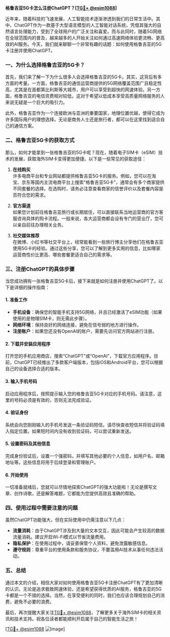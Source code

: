 **格鲁吉亚5G卡怎么注册ChatGPT？[[TG💪+ @esim1088](https://t.me/s/esim1088)]**

近年来，随着科技的飞速发展，人工智能技术逐渐渗透到我们的日常生活中。其中，ChatGPT作为一款基于大型语言模型的人工智能对话系统，凭借其强大的自然语言处理能力，受到了全球用户的广泛关注和喜爱。而与此同时，随着5G网络在全球范围内的普及，越来越多的人开始关注如何通过高速网络体验更流畅、更高效的AI服务。今天，我们就来聊聊一个非常有趣的话题：如何使用格鲁吉亚的5G卡注册并使用ChatGPT。

### 一、为什么选择格鲁吉亚的5G卡？

首先，我们来了解一下为什么很多人会选择格鲁吉亚的5G卡。其实，这背后有多方面的考量。一方面，格鲁吉亚的通信运营商提供的5G网络覆盖范围广且稳定性高，尤其是在首都第比利斯等大城市，用户可以享受到超快的网速体验。另一方面，格鲁吉亚的电信资费相对较低，这对于希望以低成本享受高质量网络服务的人来说无疑是一个巨大的吸引力。

此外，格鲁吉亚作为一个连接欧洲与亚洲的重要国家，地理位置优越，使得它成为许多国际用户的理想选择。无论是商务人士还是旅行者，都可以在这里找到适合自己的通信方案。

### 二、格鲁吉亚5G卡的获取方式

那么，如何才能拿到一张格鲁吉亚的5G卡呢？现在，随着电子SIM卡（eSIM）技术的发展，获取海外SIM卡变得更加便捷。以下是一些常见的获取途径：

1. **在线购买**  
   许多电商平台和专业网站都提供格鲁吉亚5G卡的服务。例如，您可以在淘宝、京东等国内主流电商平台上搜索“格鲁吉亚5G卡”，通常会有多个商家提供不同套餐的选择。在选购时，请务必注意查看商家的信誉评价以及套餐内容是否符合您的需求。

2. **官方渠道**  
   如果您计划前往格鲁吉亚旅行或长期居住，可以直接联系当地运营商的官方客服咨询具体的购卡流程。一般来说，各大运营商都会设有专门的营业厅，您可以亲自前往办理相关业务。

3. **社交媒体推荐**  
   在微博、小红书等社交平台上，经常能看到一些旅行博主分享他们在格鲁吉亚使用5G卡的经验。通过这些分享，您可以了解到更多实用的信息，比如哪家运营商性价比更高、哪些套餐更适合自己的需求等。

### 三、注册ChatGPT的具体步骤

当您成功拥有一张格鲁吉亚5G卡后，接下来就是如何注册并使用ChatGPT了。以下是详细的操作指南：

#### 1. 准备工作
- **手机设备**：确保您的智能手机支持5G网络，并且已经激活了eSIM功能（如果使用的是物理SIM卡，则无需此步骤）。
- **网络环境**：保持良好的网络连接，避免在信号弱的地方进行操作。
- **注册账户**：如果您还没有OpenAI的账户，需要先访问官方网站进行注册。

#### 2. 下载并安装应用程序
打开您的手机应用商店，搜索“ChatGPT”或“OpenAI”，下载官方应用程序。目前，ChatGPT已经推出了多款客户端版本，包括iOS和Android平台，您可以根据自己的设备选择合适的版本。

#### 3. 输入手机号码
启动应用程序后，按照提示输入您的格鲁吉亚5G卡对应的手机号码。请注意，这里的号码必须是有效的，否则无法完成验证。

#### 4. 验证身份
系统会向您刚刚输入的手机号发送一条验证码短信。请尽快查收短信并将验证码填入指定位置。如果短时间内没有收到验证码，可以尝试重新发送。

#### 5. 设置密码及其他信息
完成身份验证后，设置一个强密码，并填写其他必要的个人信息，如用户名、邮箱地址等。这些信息将用于后续登录和管理账户。

#### 6. 开始使用
一切准备就绪后，您就可以尽情地探索ChatGPT的强大功能啦！无论是撰写文章、创作诗歌，还是解答难题，它都能为您提供高效且准确的帮助。

### 四、使用过程中需要注意的问题

虽然ChatGPT功能强大，但在实际使用中仍需注意以下几点：

- **流量消耗**：由于ChatGPT涉及到大量的文本交互，因此可能会产生较高的数据流量消耗。建议开启Wi-Fi模式以节省流量费用。
- **隐私保护**：在使用过程中，请妥善保管个人资料，避免泄露敏感信息。
- **遵守规则**：尊重平台的使用条款和服务协议，不要滥用AI技术从事任何违法活动。

### 五、总结

通过本文的介绍，相信大家对如何使用格鲁吉亚5G卡注册ChatGPT有了更加清晰的认识。无论是追求极致网速体验，还是希望获得优质的AI服务，格鲁吉亚的5G卡都是一个不错的选择。当然，在享受便利的同时，我们也应该合理规划自己的消费，避免不必要的浪费。

最后，再次提醒大家关注[TG💪+ @esim1088](https://t.me/s/esim1088)，了解更多关于海外SIM卡的相关资讯和技术支持。祝各位读者都能顺利开启属于自己的智能生活之旅！

[[TG💪+ @esim1088](https://t.me/s/esim1088) ![Image](https://i.postimg.cc/4NQfJmqS/Snipaste-2025-05-13-00-14-12.png)]